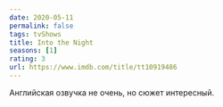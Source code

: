 ```yaml
---
date: 2020-05-11
permalink: false
tags: tvShows
title: Into the Night
seasons: [1]
rating: 3
url: https://www.imdb.com/title/tt10919486
---
```

Английская озвучка не очень, но сюжет интересный.
